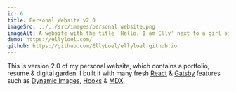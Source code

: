 ```yaml
---
id: 6
title: Personal Website v2.0
imageSrc: ../../src/images/personal website.png
imageAlt: A website with the title 'Hello. I am Elly' next to a girl sitting with her laptop
demo: https://ellyloel.com/
github: https://github.com/EllyLoel/ellyloel.github.io
---
```


This is version 2.0 of my personal website, which contains a portfolio, resume & digital garden. I built it with many fresh [React](https://reactjs.org/) & [Gatsby](https://www.gatsbyjs.com/) features such as [Dynamic Images](https://www.gatsbyjs.com/docs/how-to/images-and-media/using-gatsby-plugin-image/#dynamic-images), [Hooks](https://reactjs.org/docs/hooks-intro.html) & [MDX](https://mdxjs.com/).
